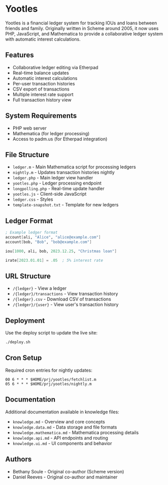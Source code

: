 # Yootles

Yootles is a financial ledger system for tracking IOUs and loans between friends and family. Originally written in Scheme around 2005, it now uses PHP, JavaScript, and Mathematica to provide a collaborative ledger system with automatic interest calculations.

## Features

- Collaborative ledger editing via Etherpad
- Real-time balance updates
- Automatic interest calculations
- Per-user transaction histories
- CSV export of transactions
- Multiple interest rate support
- Full transaction history view

## System Requirements

- PHP web server
- Mathematica (for ledger processing)
- Access to padm.us (for Etherpad integration)

## File Structure

- `ledger.m` - Main Mathematica script for processing ledgers
- `nightly.m` - Updates transaction histories nightly
- `ledger.php` - Main ledger view handler
- `yootles.php` - Ledger processing endpoint
- `longpolling.php` - Real-time update handler
- `yootles.js` - Client-side JavaScript
- `ledger.css` - Styles
- `template-snapshot.txt` - Template for new ledgers

## Ledger Format

```scheme
; Example ledger format
account[ali, "Alice", "alice@example.com"]
account[bob, "Bob", "bob@example.com"]

iou[1000, ali, bob, 2023.12.25, "Christmas loan"]

irate[2023.01.01] = .05  ; 5% interest rate
```

## URL Structure

- `/{ledger}` - View a ledger
- `/{ledger}/transactions` - View transaction history
- `/{ledger}.csv` - Download CSV of transactions
- `/{ledger}/{user}` - View user's transaction history

## Deployment

Use the deploy script to update the live site:

```bash
./deploy.sh
```

## Cron Setup

Required cron entries for nightly updates:

```cron
00 6 * * * $HOME/prj/yootles/fetchlist.m
05 6 * * * $HOME/prj/yootles/nightly.m
```

## Documentation

Additional documentation available in knowledge files:
- `knowledge.md` - Overview and core concepts
- `knowledge.data.md` - Data storage and file formats
- `knowledge.mathematica.md` - Mathematica processing details
- `knowledge.api.md` - API endpoints and routing
- `knowledge.ui.md` - UI components and behavior

## Authors

- Bethany Soule - Original co-author (Scheme version)
- Daniel Reeves - Original co-author and maintainer

